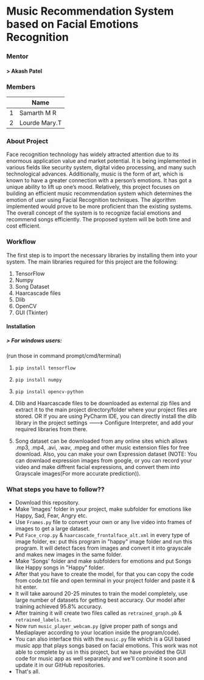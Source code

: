 # Music Recommendation System based on Facial Emotions Recognition

### Mentor

#### > Akash Patel

### Members

||Name|
|-|-|
|1| Samarth M R|
|2| Lourde Mary.T|

### About Project 

Face recognition technology has widely attracted attention due to its enormous application value and market potential. It is being implemented in various fields like security system, digital video processing, and many such technological advances. Additionally, music is the form of art, which is known to have a greater connection with a person’s emotions.
It has got a unique ability to lift up one’s mood. Relatively, this project focuses on building an efficient music recommendation system which determines the emotion of user using Facial Recognition techniques. The algorithm implemented would prove to be more proficient than the existing systems.
The overall concept of the system is to recognize facial emotions and recommend songs efficiently. The proposed system will be both time and cost efficient.
 
### Workflow

The first step is to import the necessary libraries by installing them into your system. The main libraries required for this project are the following:
1. TensorFlow
2. Numpy
3. Song Dataset
4. Haarcascade files
5. Dlib
6. OpenCV
7. GUI (Tkinter)


#### Installation
##### > For windows users:
(run those in command prompt/cmd/terminal)

1. `pip install tensorflow`

2. `pip install numpy`

3. `pip install opencv-python`

4. Dlib and Haarcascade files to be downloaded as external zip files and extract it to the main project directory/folder where your project files are stored.
OR If you are using PyCharm IDE, you can directly install the dlib library in the project settings ---> Configure Interpreter, and add your required libraries from there.

5. Song dataset can be downloaded from any online sites which allows .mp3, .mp4, .avi, .wav, .mpeg and other music extension files for free download.
Also, you  can make your own Expression dataset (NOTE: You can downlaod expression images from google, or you can record your video and make diffrent facial expressions, and convert them into Grayscale images(For more accurate prediction)).

### What steps you have to follow??
- Download this repository.
- Make 'Images' folder in your project, make subfolder for emotions like Happy, Sad, Fear, Angry etc.
- Use `Frames.py` file to convert your own or any live video into frames of images to get a large dataset. 
- Put `Face_crop.py` & `haarcascade_frontalface_alt.xml` in every type of image folder, ex: put this program in "happy" image folder and run this program. It will detect faces from images and convert it into grayscale and makes new images in the same folder.
- Make 'Songs' folder and make subfolders for emotions and put Songs like Happy songs in "Happy" folder.
- After that you have to create the model, for that you can copy the code from code.txt file and open terminal in your project folder and paste it & hit enter.
- It will take aaround 20-25 minutes to train the model completely, use large number of datasets for getting best accuracy. Our model after training achieved 95.8% accuracy.
- After training it will create two files called as `retrained_graph.pb` & `retrained_labels.txt`.
- Now run `music_player_webcam.py` (give proper path of songs and Mediaplayer according to your location inside the program/code).
- You can also interface this with the `music.py` file which is a GUI based music app that plays songs based on facial emotions. This work was not able to complete by us in this project, but we have provided the GUI code for music app as well separately and we'll combine it soon and update it in our GitHub repositories.
- That's all.
